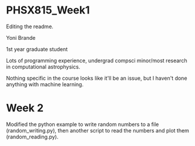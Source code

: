 # PHSX815_Week1
Editing the readme.

Yoni Brande

1st year graduate student

Lots of programming experience, undergrad compsci minor/most research in computational astrophysics.

Nothing specific in the course looks like it'll be an issue, but I haven't done anything with machine learning.

# Week 2
Modified the python example to write random numbers to a file (random_writing.py), then another script to read the numbers and plot them (random_reading.py).
